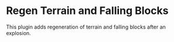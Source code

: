# Regen Terrain and Falling Blocks #
This plugin adds regeneration of terrain and falling blocks after an explosion.
